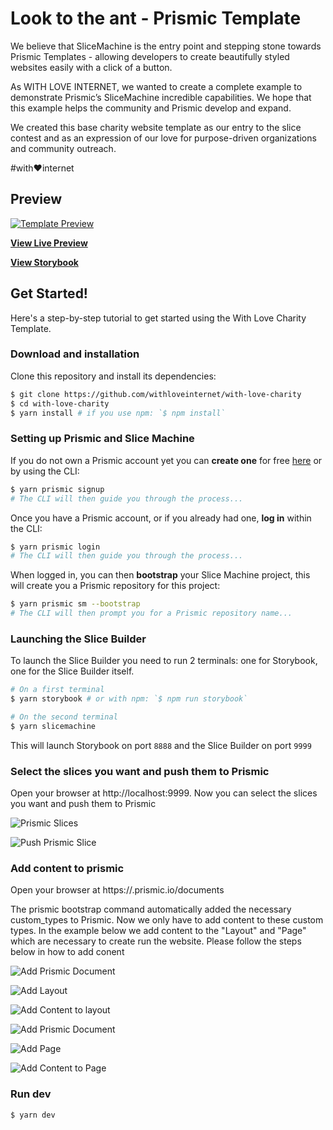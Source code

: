 # Look to the ant - Prismic Template 
We believe that SliceMachine is the entry point and stepping stone towards Prismic Templates - allowing developers to create beautifully styled websites easily with a click of a button.

As WITH LOVE INTERNET, we wanted to create a complete example to demonstrate Prismic’s SliceMachine incredible capabilities. We hope that this example helps the community and Prismic develop and expand.

We created this base charity website template as our entry to the slice contest and as an expression of our love for purpose-driven organizations and community outreach.

#with:heart:internet

## Preview
[![Template Preview](https://with-love-charity.vercel.app/homepage-screenshot.png)](https://with-love-charity.vercel.app/)

**[View Live Preview](https://with-love-charity.vercel.app/)**

**[View Storybook](https://with-love-charity.netlify.app/)**

## Get Started!

Here's a step-by-step tutorial to get started using the With Love Charity Template.

### Download and installation

Clone this repository and install its dependencies:

```bash
$ git clone https://github.com/withloveinternet/with-love-charity
$ cd with-love-charity
$ yarn install # if you use npm: `$ npm install`
```

### Setting up Prismic and Slice Machine

If you do not own a Prismic account yet you can **create one** for free [here](https://prismic.io/dashboard/signup?redirectUri=/dashboard) or by using the CLI:

```bash
$ yarn prismic signup
# The CLI will then guide you through the process...
```

Once you have a Prismic account, or if you already had one, **log in** within the CLI:

```bash
$ yarn prismic login
# The CLI will then guide you through the process...
```

When logged in, you can then **bootstrap** your Slice Machine project, this will create you a Prismic repository for this project:

```bash
$ yarn prismic sm --bootstrap
# The CLI will then prompt you for a Prismic repository name...
```

### Launching the Slice Builder

To launch the Slice Builder you need to run 2 terminals: one for Storybook, one for the Slice Builder itself.

```bash
# On a first terminal
$ yarn storybook # or with npm: `$ npm run storybook`

# On the second terminal
$ yarn slicemachine
```

This will launch Storybook on port `8888` and the Slice Builder on port `9999`

### Select the slices you want and push them to Prismic

Open your browser at http://localhost:9999. Now you can select the slices you want and push them to Prismic

![Prismic Slices](https://with-love-charity.vercel.app/SliceMachine-UI.png)

![Push Prismic Slice](https://with-love-charity.vercel.app/localhost-9999-slices-AboutIntro.png)

### Add content to prismic

Open your browser at https://<your-prismic-repository-name>.prismic.io/documents
  
The prismic bootstrap command automatically added the necessary custom_types to Prismic. Now we only have to add content to these custom types. In the example below we add content to the "Layout" and "Page" which are necessary to create run the website. Please follow the steps below in how to add conent

![Add Prismic Document](https://with-love-charity.vercel.app/prismic-io-with-love-charity-add-document.png)

![Add Layout](https://with-love-charity.vercel.app/prismic-io-with-love-charity-add-layout.png)

![Add Content to layout](https://with-love-charity.vercel.app/prismic-io-with-love-charity-layout-content.png)

![Add Prismic Document](https://with-love-charity.vercel.app/prismic-io-with-love-charity-add-document.png)

![Add Page](https://with-love-charity.vercel.app/prismic-io-with-love-charity-add-page.png)

![Add Content to Page](https://with-love-charity.vercel.app/prismic-io-with-love-charity.png)

### Run dev

```bash
$ yarn dev
```
